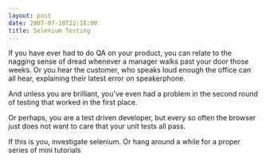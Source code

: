 ```yaml
---
layout: post
date: 2007-07-10T22:18:00
title: Selenium Testing
---
```


If you have ever had to do QA on your product, you can relate to the
nagging sense of dread whenever a manager walks past your door those
weeks. Or you hear the customer, who speaks loud enough the office can
all hear, explaining their latest error on speakerphone.

And unless you are brilliant, you've even had a problem in the second
round of testing that worked in the first place.

Or perhaps, you are a test driven developer, but every so often the
browser just does not want to care that your unit tests all pass.

If this is you, investigate selenium. Or hang around a while for a
proper series of mini tutorials
